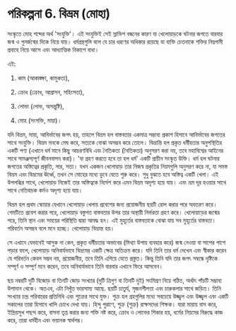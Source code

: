 # পরিকল্পনা 6. বিভ্রম (মোহা)

সংস্কৃতে মোহ শব্দের অর্থ 'সংযুক্তি'। এই সংযুক্তিই সেই স্লাভিশ বন্ধনের কারণ যা খেলোয়াড়কে ঘটনার জগতে বারবার জন্ম ও পুনর্জন্মের দিকে নিয়ে যায়। ধর্মগ্রন্থগুলি বলে যে চার ধরণের অধিকার রয়েছে যা ব্যক্তি চেতনাকে শক্তির নিম্নগামী প্রবাহে নিয়ে আসে এবং আধ্যাত্মিক বিকাশে বাধা।

এই:

1. কাম (আকাঙ্ক্ষা, কামুকতা),

2. ক্রোধ (ক্রোধ, আগ্রাসন, সহিংসতা),

3. লোভা (লোভ, অসন্তুষ্টি),

4. মোহ (সংসক্তি, মায়া)।

যদি বিভ্রম, মায়া, আবির্ভাবের জগৎ হয়, তাহলে বিভ্রম হল বাস্তবতার একমাত্র সম্ভাব্য প্রকাশ হিসাবে আবির্ভাবের জগতের সাথে সংযুক্তি। বিভ্রম মনকে মেঘ করে, সত্যকে বোঝা অসম্ভব করে তোলে। বিভ্রান্তি হল প্রকৃত ধর্মীয়তার অনুপস্থিতির একটি পণ্য (এখানে ধর্ম মানে কিছু আচরণবিধি এবং নৈতিকতা (নৈতিকতা) অনুসরণ করা নয়, তবে মহাবিশ্বের আইনের সাথে সামঞ্জস্যপূর্ণ জীবনযাপন করা)। 'যা গ্রহণ করতে হবে তা হল ধর্ম' একটি প্রাচীন সংস্কৃত উক্তি। ধর্ম হল ঘটনার জগতের অস্তিত্বের প্রকৃতি, সার, সত্য। যখন একজন খেলোয়াড় তার নিজস্ব প্রকৃতির নিয়মগুলি অনুসরণ করে না, যা সমস্ত বিভ্রম এবং বিভ্রমের ঊর্ধ্বে, তখন সে মোহের মধ্যে ডুবে যেতে শুরু করে। শুধু বুঝতে হবে অস্তিত্ব একটি খেলা। এই উপলব্ধির সাথে, খেলোয়াড় নিজেই তার অস্তিত্বকে নির্দেশ করে এমন বিভ্রম অদৃশ্য হয়ে যায়। এবং ভ্রম দূর হওয়ার সাথে সাথে নেতিবাচক কর্মও অদৃশ্য হয়ে যায়।

বিভ্রম হল প্রথম স্কোয়ার যেখানে খেলোয়াড় খেলায় প্রবেশের জন্য প্রয়োজনীয় ছয়টি রোল করার পরে অবতরণ করে। গেমটিতে প্রবেশ করার পরে, খেলোয়াড় বস্তুগত বাস্তবতার উপর তার অস্থায়ী নির্ভরতা গ্রহণ করে। খেলোয়াড়ের জন্মের পরে, তিনি স্থান এবং সময়ের পরিস্থিতি দ্বারা আবদ্ধ হন। এই মুহূর্তের বাস্তবতাকে বোঝা যায় সব মুহূর্তের বাস্তবতা। পরিবর্তন অসম্ভব বলে মনে হচ্ছে। খেলোয়াড় বিভ্রান্ত হয়।

সে এখানে যেভাবেই আসুক না কেন, প্রকৃত ধর্মীয়তার অভাবের (মিথ্যা উপায় ব্যবহার করে) জন্ম নেওয়া বা সাপের পাশে পড়ার ফলে, খেলোয়াড় অনিবার্যভাবে বিভ্রমের একটি ক্ষেত্র অতিক্রম করে। যদি তিনি তার ধর্ম দেখেন এবং স্বীকার করেন যে পরিবর্তন কেবল সম্ভব নয়, প্রয়োজনীয়, তবে তিনি এগিয়ে যেতে প্রস্তুত। কিন্তু তিনি যদি তার জগৎ সম্বন্ধে দৃষ্টিকে সম্পূর্ণ ও সম্পূর্ণ মনে করেন, তবে অনিবার্যভাবে তিনি বারবার এখানে ফিরে আসবেন।

ছয় নম্বরটি দুটি বিজোড় বা তিনটি জোড় সংখ্যার (দুটি ত্রিগুণ বা তিনটি দুই) সংমিশ্রণ নিয়ে গঠিত, অর্থাৎ পাঁচটি সম্ভাব্য উপাদান থেকে। অতএব, এটা নিখুঁত ভারসাম্য আছে. ছয়টি চাতুর্য, সৃজনশীলতা এবং চারুকলার সাথে জড়িত। তিনি সংখ্যার চন্দ্র পরিবারের প্রতিনিধি এবং শুক্রের সাথে যুক্ত। শুক্র হল গ্রহগুলির মধ্যে সবচেয়ে উজ্জ্বল এবং উজ্জ্বল এবং একটি সকালের তারা হিসাবে খালি চোখে দেখা যায়। হিন্দু পুরাণে, শুক্র (শুক্র) রাক্ষসদের শিক্ষক। যারা মায়ায় বাস করে, ইন্দ্রিয়সুখ পছন্দ করে, বাসনা তৃপ্ত করার জন্য শক্তি নষ্ট করে, ক্রোধ ও লোভের শিকার হয়, ধর্মের নিয়মের বিরুদ্ধে কাজ করে, তারা ধর্মহীন এবং ভয়ানক স্বার্থপর।
